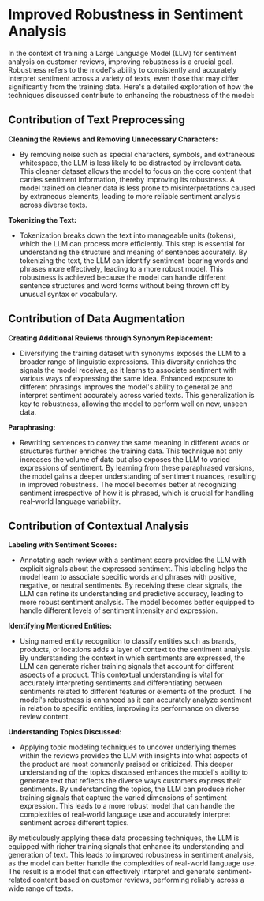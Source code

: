 # Improved Robustness in Sentiment Analysis

In the context of training a Large Language Model (LLM) for sentiment analysis on customer reviews, improving robustness is a crucial goal. Robustness refers to the model's ability to consistently and accurately interpret sentiment across a variety of texts, even those that may differ significantly from the training data. Here's a detailed exploration of how the techniques discussed contribute to enhancing the robustness of the model:

## Contribution of Text Preprocessing

**Cleaning the Reviews and Removing Unnecessary Characters:**
- By removing noise such as special characters, symbols, and extraneous whitespace, the LLM is less likely to be distracted by irrelevant data. This cleaner dataset allows the model to focus on the core content that carries sentiment information, thereby improving its robustness. A model trained on cleaner data is less prone to misinterpretations caused by extraneous elements, leading to more reliable sentiment analysis across diverse texts.

**Tokenizing the Text:**
- Tokenization breaks down the text into manageable units (tokens), which the LLM can process more efficiently. This step is essential for understanding the structure and meaning of sentences accurately. By tokenizing the text, the LLM can identify sentiment-bearing words and phrases more effectively, leading to a more robust model. This robustness is achieved because the model can handle different sentence structures and word forms without being thrown off by unusual syntax or vocabulary.

## Contribution of Data Augmentation

**Creating Additional Reviews through Synonym Replacement:**
- Diversifying the training dataset with synonyms exposes the LLM to a broader range of linguistic expressions. This diversity enriches the signals the model receives, as it learns to associate sentiment with various ways of expressing the same idea. Enhanced exposure to different phrasings improves the model's ability to generalize and interpret sentiment accurately across varied texts. This generalization is key to robustness, allowing the model to perform well on new, unseen data.

**Paraphrasing:**
- Rewriting sentences to convey the same meaning in different words or structures further enriches the training data. This technique not only increases the volume of data but also exposes the LLM to varied expressions of sentiment. By learning from these paraphrased versions, the model gains a deeper understanding of sentiment nuances, resulting in improved robustness. The model becomes better at recognizing sentiment irrespective of how it is phrased, which is crucial for handling real-world language variability.

## Contribution of Contextual Analysis

**Labeling with Sentiment Scores:**
- Annotating each review with a sentiment score provides the LLM with explicit signals about the expressed sentiment. This labeling helps the model learn to associate specific words and phrases with positive, negative, or neutral sentiments. By receiving these clear signals, the LLM can refine its understanding and predictive accuracy, leading to more robust sentiment analysis. The model becomes better equipped to handle different levels of sentiment intensity and expression.

**Identifying Mentioned Entities:**
- Using named entity recognition to classify entities such as brands, products, or locations adds a layer of context to the sentiment analysis. By understanding the context in which sentiments are expressed, the LLM can generate richer training signals that account for different aspects of a product. This contextual understanding is vital for accurately interpreting sentiments and differentiating between sentiments related to different features or elements of the product. The model's robustness is enhanced as it can accurately analyze sentiment in relation to specific entities, improving its performance on diverse review content.

**Understanding Topics Discussed:**
- Applying topic modeling techniques to uncover underlying themes within the reviews provides the LLM with insights into what aspects of the product are most commonly praised or criticized. This deeper understanding of the topics discussed enhances the model's ability to generate text that reflects the diverse ways customers express their sentiments. By understanding the topics, the LLM can produce richer training signals that capture the varied dimensions of sentiment expression. This leads to a more robust model that can handle the complexities of real-world language use and accurately interpret sentiment across different topics.

By meticulously applying these data processing techniques, the LLM is equipped with richer training signals that enhance its understanding and generation of text. This leads to improved robustness in sentiment analysis, as the model can better handle the complexities of real-world language use. The result is a model that can effectively interpret and generate sentiment-related content based on customer reviews, performing reliably across a wide range of texts.

